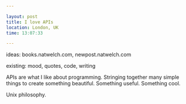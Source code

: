 ```yaml
---

layout: post
title: I love APIs
location: London, UK
time: 13:07:33

---
```


ideas: books.natwelch.com, newpost.natwelch.com

existing: mood, quotes, code, writing

APIs are what I like about programming. Stringing together many simple things to create something beautiful. Something useful. Something cool.

Unix philosophy.
